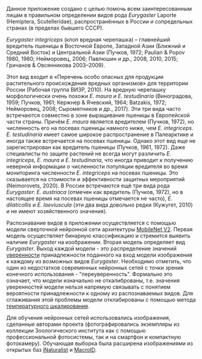 
Данное приложение создано с целью помочь всем заинтересованным лицам в правильном определении
видов рода _Eurygaster_ Laporte (Hemiptera, Scutelleridae), распространённых в России и сопредельных
странах (в пределах бывшего СССР).

_Eurygaster integriceps_ (клоп вредная черепашка) – главнейший вредитель пшеницы в Восточной Европе,
Западной Азии (Ближний и Средний Восток) и
Центральной Азии (Пучков, 1972; Paulian & Popov 1980, 1980; Нейморовец, 2006; Павлюшин и др., 2008, 2010, 2015;
Гричанов & Овсянникова 2003–2009).

Этот вид входит в «Перечень особо опасных для продукции растительного происхождения вредных организмов»
для территории России (Рабочая группа ВИЗР, 2010).
На вредную черепашку морфологически очень похожи _E. maura и E. testudinaria_ (Виноградова, 1959; Пучков, 1961; Кержнер & Ячевский, 1964;
Batzakis, 1972; Нейморовец, 2008; Сыромятников и др., 2017).
Эти три вида часто встречаются совместно в зоне выращивания пшеницы в Европейской части страны.
Причём _E. maura_ является вредителем (Пучков, 1972), но численность его на посевах пшеницы намного ниже,
чем _E. integriceps. E. testudinaria_ имеет самое широкое распространение в Палеарктике
и иногда также встречается на посевах пшеницы. Однако этот вид еще не зарегистрирован как вредитель пшеницы (Пучков, 1961, 1972).
Даже специалисты по защите растений не всегда могут различить _E. integriceps, E. maura_ и _E. testudinaria_,
что иногда приводит к получению неверной информации о численности популяции вредителя во время мониторинга численности
_E. integriceps_ на посевах пшеницы. Это сказывается на стоимости и эффективности защитных мероприятий (Neimorovets, 2020).
В России встречаются ещё три вида рода _Eurygaster_:
_E. austriaca_ (отмечен как вредитель (Пучков, 1972), но в настоящее время на посевах пшеницы отмечается не часто),
_E. dilaticollis_ и _E. laeviuscula_ (эти два вида довольно редки (Кужугет, 2010) и не имеют хозяйственного значения).


Распознавание видов в приложении осуществляется с помощью модели сверточной нейронной сети архитектуры
[MobileNet V2](https://pytorch.org/hub/pytorch_vision_mobilenet_v2/).
Первая модель осуществляет бинарную классификацию и стремится выявить наличие _Eurygaster_ на изображении.
Вторая модель определяет вид _Eurygaster_. Выход каждой модели -
это распределение значений [уверенности](https://en.wikipedia.org/wiki/Softmax_function) принадлежности
поданного на вход модели изображения к каждому из возможных видов _Eurygaster_.
Необходимо отметить, что один из недостатков современных нейронных сетей с точки зрения конечного использования -
"переуверенность". Формально это означает, что модели изначально
не откалиброваны, т.е. значения уверенностей модели нельзя напрямую связывать с понятием вероятности принадлежности
к одному из распознаваемых видов. Для сглаживания этой проблемы модели отклабированы с помощью метода
[температурного шкалирования](https://arxiv.org/abs/1706.04599).


Для обучения нейронных сетей использовались изображения, сделанные авторами проекта
(фотографировались экземпляры из коллекции Зоологического института как с помощью профессиональной фотосистемы,
так и на смартфон и компактную фотокамеру).
Обучающая выборка была расширена изображениями из открытых баз
[iNaturalist](www.inaturalist.org) и  [MacroID](www.macroid.ru).
